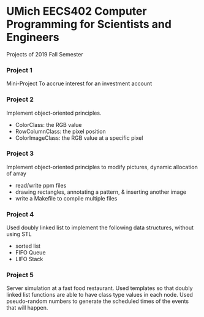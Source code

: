 # UMich EECS402 Computer Programming for Scientists and Engineers
Projects of 2019 Fall Semester
### Project 1
Mini-Project
To accrue interest for an investment account
### Project 2
Implement object-oriented principles.
- ColorClass: the RGB value
- RowColumnClass: the pixel position
- ColorImageClass: the RGB value at a specific pixel
### Project 3
Implement object-oriented principles to modify pictures, dynamic allocation of array
- read/write ppm files
- drawing rectangles, annotating a pattern, & inserting another image
- write a Makefile to compile multiple files
### Project 4
Used doubly linked list to implement the following data structures, without using STL
- sorted list
- FIFO Queue
- LIFO Stack
### Project 5
Server simulation at a fast food restaurant. 
Used templates so that doubly linked list functions are able to have class type values in each node.
Used pseudo-random numbers to generate the scheduled times of the events that will happen.
